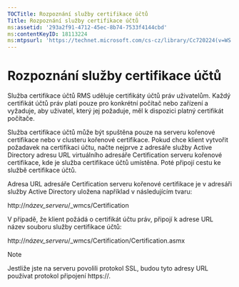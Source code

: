 ```yaml
---
TOCTitle: Rozpoznání služby certifikace účtů
Title: Rozpoznání služby certifikace účtů
ms:assetid: '293a2f91-4712-45ec-8b74-7533f4144cbd'
ms:contentKeyID: 18113224
ms:mtpsurl: 'https://technet.microsoft.com/cs-cz/library/Cc720224(v=WS.10)'
---
```


Rozpoznání služby certifikace účtů
==================================

Služba certifikace účtů RMS uděluje certifikáty účtů práv uživatelům. Každý certifikát účtů práv platí pouze pro konkrétní počítač nebo zařízení a vyžaduje, aby uživatel, který jej požaduje, měl k dispozici platný certifikát počítače.

Služba certifikace účtů může být spuštěna pouze na serveru kořenové certifikace nebo v clusteru kořenové certifikace. Pokud chce klient vytvořit požadavek na certifikaci účtu, načte nejprve z adresáře služby Active Directory adresu URL virtuálního adresáře Certification serveru kořenové certifikace, kde je služba certifikace účtů umístěna. Poté připojí cestu ke službě certifikace účtů.

Adresa URL adresáře Certification serveru kořenové certifikace je v adresáři služby Active Directory uložena například v následujícím tvaru:

http://*název\_serveru*/\_wmcs/Certification

V případě, že klient požádá o certifikát účtu práv, připojí k adrese URL název souboru služby certifikace účtů:

http://*název\_serveru*/\_wmcs/Certification/Certification.asmx

> [!NOTE]
> Jestliže jste na serveru povolili protokol SSL, budou tyto adresy URL používat protokol připojení https://. 

